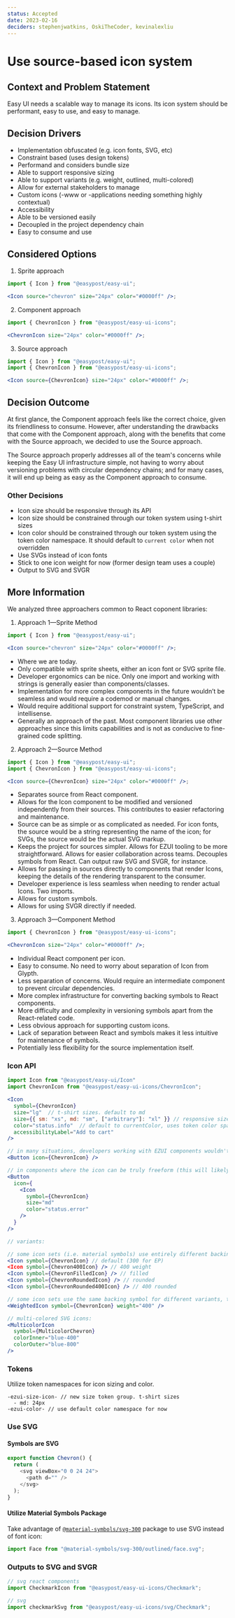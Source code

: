 ```yaml
---
status: Accepted
date: 2023-02-16
deciders: stephenjwatkins, OskiTheCoder, kevinalexliu
---
```


# Use source-based icon system

## Context and Problem Statement

Easy UI needs a scalable way to manage its icons. Its icon system should be performant, easy to use, and easy to manage.

## Decision Drivers

- Implementation obfuscated (e.g. icon fonts, SVG, etc)
- Constraint based (uses design tokens)
- Performand and considers bundle size
- Able to support responsive sizing
- Able to support variants (e.g. weight, outlined, multi-colored)
- Allow for external stakeholders to manage
- Custom icons (-www or -applications needing something highly contextual)
- Accessibility
- Able to be versioned easily
- Decoupled in the project dependency chain
- Easy to consume and use

## Considered Options

1. Sprite approach

```jsx
import { Icon } from "@easypost/easy-ui";

<Icon source="chevron" size="24px" color="#0000ff" />;
```

2. Component approach

```jsx
import { ChevronIcon } from "@easypost/easy-ui-icons";

<ChevronIcon size="24px" color="#0000ff" />;
```

3. Source approach

```jsx
import { Icon } from "@easypost/easy-ui";
import { ChevronIcon } from "@easypost/easy-ui-icons";

<Icon source={ChevronIcon} size="24px" color="#0000ff" />;
```

## Decision Outcome

At first glance, the Component approach feels like the correct choice, given its friendliness to consume. However, after understanding the drawbacks that come with the Component approach, along with the benefits that come with the Source approach, we decided to use the Source approach.

The Source approach properly addresses all of the team's concerns while keeping the Easy UI infrastructure simple, not having to worry about versioning problems with circular dependency chains; and for many cases, it will end up being as easy as the Component approach to consume.

### Other Decisions

- Icon size should be responsive through its API
- Icon size should be constrained through our token system using t-shirt sizes
- Icon color should be constrained through our token system using the token color namespace. It should default to `current color` when not overridden
- Use SVGs instead of icon fonts
- Stick to one icon weight for now (former design team uses a couple)
- Output to SVG and SVGR

## More Information

We analyzed three approachers common to React coponent libraries:

1. Approach 1—Sprite Method

```jsx
import { Icon } from "@easypost/easy-ui";

<Icon source="chevron" size="24px" color="#0000ff" />;
```

- Where we are today.
- Only compatible with sprite sheets, either an icon font or SVG sprite file.
- Developer ergonomics can be nice. Only one import and working with strings is generally easier than components/classes.
- Implementation for more complex components in the future wouldn’t be seamless and would require a codemod or manual changes.
- Would require additional support for constraint system, TypeScript, and intellisense.
- Generally an approach of the past. Most component libraries use other approaches since this limits capabilities and is not as conducive to fine-grained code splitting.

2. Approach 2—Source Method

```jsx
import { Icon } from "@easypost/easy-ui";
import { ChevronIcon } from "@easypost/easy-ui-icons";

<Icon source={ChevronIcon} size="24px" color="#0000ff" />;
```

- Separates source from React component.
- Allows for the Icon component to be modified and versioned independently from their sources. This contributes to easier refactoring and maintenance.
- Source can be as simple or as complicated as needed. For icon fonts, the source would be a string representing the name of the icon; for SVGs, the source would be the actual SVG markup.
- Keeps the project for sources simpler. Allows for EZUI tooling to be more straightforward. Allows for easier collaboration across teams. Decouples symbols from React. Can output raw SVG and SVGR, for instance.
- Allows for passing in sources directly to components that render Icons, keeping the details of the rendering transparent to the consumer.
- Developer experience is less seamless when needing to render actual Icons. Two imports.
- Allows for custom symbols.
- Allows for using SVGR directly if needed.

3. Approach 3—Component Method

```jsx
import { ChevronIcon } from "@easypost/easy-ui-icons";

<ChevronIcon size="24px" color="#0000ff" />;
```

- Individual React component per icon.
- Easy to consume. No need to worry about separation of Icon from Glypth.
- Less separation of concerns. Would require an intermediate component to prevent circular dependencies.
- More complex infrastructure for converting backing symbols to React components.
- More difficulty and complexity in versioning symbols apart from the React-related code.
- Less obvious approach for supporting custom icons.
- Lack of separation between React and symbols makes it less intuitive for maintenance of symbols.
- Potentially less flexibility for the source implementation itself.

### Icon API

```jsx
import Icon from "@easypost/easy-ui/Icon"
import ChevronIcon from "@easypost/easy-ui-icons/ChevronIcon";

<Icon
  symbol={ChevronIcon}
  size="lg"  // t-shirt sizes. default to md
  size={{ sm: "xs", md: "sm", ["arbitrary"]: "xl" }} // responsive size prop
  color="status.info"  // default to currentColor, uses token color space
  accessibilityLabel="Add to cart"
/>

// in many situations, developers working with EZUI components wouldn't need to work with the <Icon /> component itself, and instead, pass in the symbol directly to another component:
<Button icon={ChevronIcon} />

// in components where the icon can be truly freeform (this will likely be rare), the component can clone an <Icon /> with supplied props
<Button
  icon={
    <Icon
      symbol={ChevronIcon}
      size="md"
      color="status.error"
    />
  }
/>

// variants:

// some icon sets (i.e. material symbols) use entirely different backing SVGs for their variants, in which case the variant would be reflected in the symbol itself:
<Icon symbol={ChevronIcon} // default (300 for EP)
<Icon symbol={Chevron400Icon} /> // 400 weight
<Icon symbol={ChevronFilledIcon} /> // filled
<Icon symbol={ChevronRoundedIcon} /> // rounded
<Icon symbol={ChevronRounded400Icon} /> // 400 rounded

// some icon sets use the same backing symbol for different variants, tweaking SVG properties for different variants, in which case it would be more appropriate for it to be a configuration of the Icon:
<WeightedIcon symbol={ChevronIcon} weight="400" />

// multi-colored SVG icons:
<MulticolorIcon
  symbol={MulticolorChevron}
  colorInner="blue-400"
  colorOuter="blue-800"
/>
```

### Tokens

Utilize token namespaces for icon sizing and color.

```
-ezui-size-icon- // new size token group. t-shirt sizes
  - md: 24px
-ezui-color- // use default color namespace for now
```

### Use SVG

#### Symbols are SVG

```typescript
export function Chevron() {
  return (
    <svg viewBox="0 0 24 24">
      <path d="" />
    </svg>
  );
}
```

#### Utilize Material Symbols Package

Take advantage of [`@material-symbols/svg-300`](https://www.npmjs.com/package/@material-symbols/svg-300) package to use SVG instead of font icon:

```jsx
import Face from "@material-symbols/svg-300/outlined/face.svg";
```

### Outputs to SVG and SVGR

```jsx
// svg react components
import CheckmarkIcon from "@easypost/easy-ui-icons/Checkmark";

// svg
import checkmarkSvg from "@easypost/easy-ui-icons/svg/Checkmark";
```
